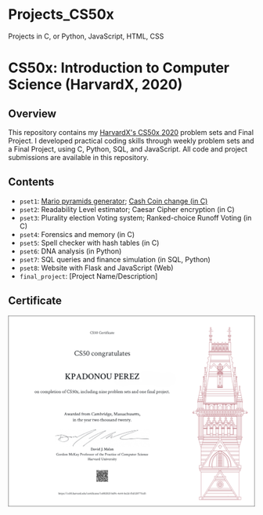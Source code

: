 # Projects_CS50x
Projects in C, or Python, JavaScript, HTML, CSS


# CS50x: Introduction to Computer Science (HarvardX, 2020)


## Overview
This repository contains my  [HarvardX's CS50x 2020](https://cs50.harvard.edu/college/2020/fall/syllabus/) problem sets and Final Project. 
I developed practical coding skills through weekly problem sets and a Final Project, using C, Python, SQL, and JavaScript. All code and project submissions are available in this repository.


## Contents

- `pset1`: [Mario pyramids generator](/%20Mario%20Pyramid%20generator%20(in%20C)%20–%201.2./); [Cash Coin change  (in C)](/%20%20Cash%20Coin%20change%20(in%20C)%20–%201.3./)
- `pset2`: Readability Level estimator; Caesar Cipher encryption (in C)
- `pset3`: Plurality election Voting system; Ranked-choice Runoff Voting (in C)
- `pset4`: Forensics and memory (in C)
- `pset5`: Spell checker with hash tables (in C)
- `pset6`: DNA analysis (in Python)
- `pset7`: SQL queries and finance simulation (in SQL, Python)
- `pset8`: Website with Flask and JavaScript (Web)
- `final_project`: [Project Name/Description]



## Certificate
![CS50x Certificate](/images/Certificat_CS50x_letter.png)

